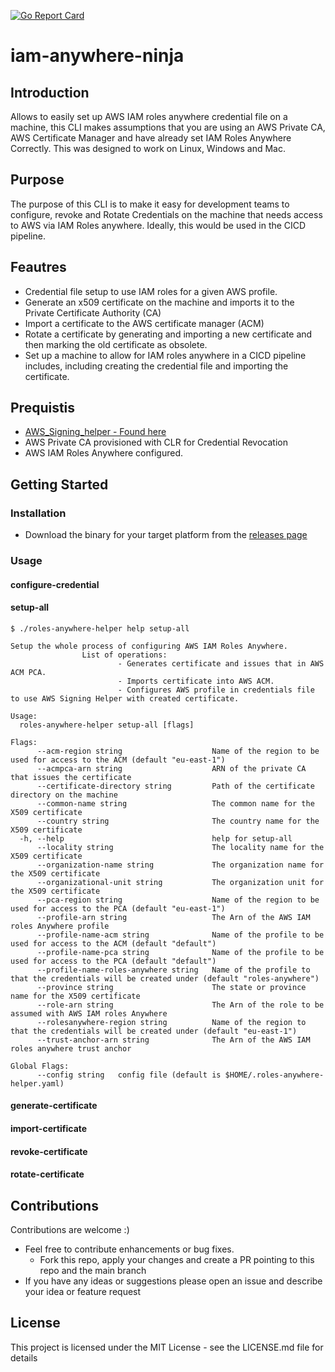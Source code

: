 [![Go Report Card](https://goreportcard.com/badge/github.com/dfds/roles-anywhere-helper)](https://goreportcard.com/report/github.com/dfds/roles-anywhere-helper)


# iam-anywhere-ninja

## Introduction
Allows to easily set up AWS IAM roles anywhere credential file on a machine, this CLI makes assumptions that you are using an AWS Private CA, AWS Certificate Manager and have already set IAM Roles Anywhere Correctly. This was designed to work on Linux, Windows and Mac.

## Purpose
The purpose of this CLI is to make it easy for development teams to configure, revoke and Rotate Credentials on the machine that needs access to AWS via IAM Roles anywhere. Ideally, this would be used in the CICD pipeline. 

## Feautres

- Credential file setup to use IAM roles for a given AWS profile.
- Generate an x509 certificate on the machine and imports it to the Private Certificate Authority (CA)
- Import a certificate to the AWS certificate manager (ACM)
- Rotate a certificate by generating and importing a new certificate and then marking the old certificate as obsolete.
- Set up a machine to allow for IAM roles anywhere in a CICD pipeline includes, including creating the credential file and importing the certificate.

## Prequistis 

- [AWS_Signing_helper - Found here](https://docs.aws.amazon.com/rolesanywhere/latest/userguide/credential-helper.html)
- AWS Private CA provisioned with CLR for Credential Revocation
- AWS IAM Roles Anywhere configured.

## Getting Started

### Installation
- Download the binary for your target platform from
  the [releases page](https://github.com/dfds/iam-anywhere-helper/releases)

### Usage

#### configure-credential

#### setup-all

```
$ ./roles-anywhere-helper help setup-all 

Setup the whole process of configuring AWS IAM Roles Anywhere.
                List of operations:
                        - Generates certificate and issues that in AWS ACM PCA.
                        - Imports certificate into AWS ACM.
                        - Configures AWS profile in credentials file to use AWS Signing Helper with created certificate.

Usage:
  roles-anywhere-helper setup-all [flags]

Flags:
      --acm-region string                    Name of the region to be used for access to the ACM (default "eu-east-1")
      --acmpca-arn string                    ARN of the private CA that issues the certificate
      --certificate-directory string         Path of the certificate directory on the machine
      --common-name string                   The common name for the X509 certificate
      --country string                       The country name for the X509 certificate
  -h, --help                                 help for setup-all
      --locality string                      The locality name for the X509 certificate
      --organization-name string             The organization name for the X509 certificate
      --organizational-unit string           The organization unit for the X509 certificate
      --pca-region string                    Name of the region to be used for access to the PCA (default "eu-east-1")
      --profile-arn string                   The Arn of the AWS IAM roles Anywhere profile
      --profile-name-acm string              Name of the profile to be used for access to the ACM (default "default")
      --profile-name-pca string              Name of the profile to be used for access to the PCA (default "default")
      --profile-name-roles-anywhere string   Name of the profile to that the credentials will be created under (default "roles-anywhere")
      --province string                      The state or province name for the X509 certificate
      --role-arn string                      The Arn of the role to be assumed with AWS IAM roles Anywhere
      --rolesanywhere-region string          Name of the region to that the credentials will be created under (default "eu-east-1")
      --trust-anchor-arn string              The Arn of the AWS IAM roles anywhere trust anchor

Global Flags:
      --config string   config file (default is $HOME/.roles-anywhere-helper.yaml)
```

#### generate-certificate

#### import-certificate

#### revoke-certificate

#### rotate-certificate

## Contributions

Contributions are welcome :)

* Feel free to contribute enhancements or bug fixes.
    * Fork this repo, apply your changes and create a PR pointing to this repo and the main branch
* If you have any ideas or suggestions please open an issue and describe your idea or feature request

## License

This project is licensed under the MIT License - see the LICENSE.md file for details
